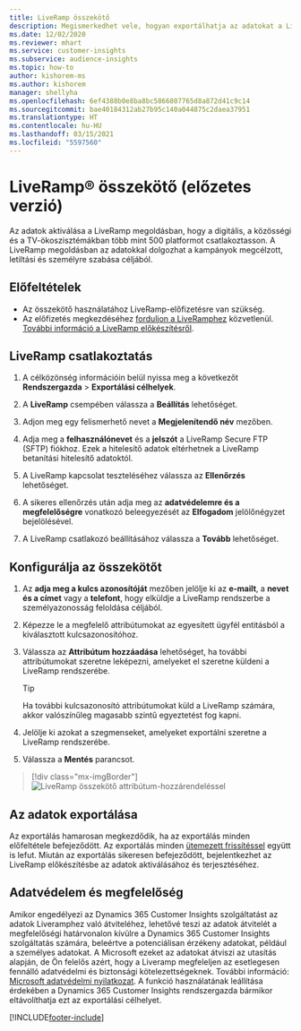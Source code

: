```yaml
---
title: LiveRamp összekötő
description: Megismerkedhet vele, hogyan exportálhatja az adatokat a LiveRamp megoldásba.
ms.date: 12/02/2020
ms.reviewer: mhart
ms.service: customer-insights
ms.subservice: audience-insights
ms.topic: how-to
author: kishorem-ms
ms.author: kishorem
manager: shellyha
ms.openlocfilehash: 6ef4388b0e8ba8bc5866807765d8a872d41c9c14
ms.sourcegitcommit: bae40184312ab27b95c140a044875c2daea37951
ms.translationtype: HT
ms.contentlocale: hu-HU
ms.lasthandoff: 03/15/2021
ms.locfileid: "5597560"
---
```

# <a name="liverampreg-connector-preview"></a>LiveRamp&reg; összekötő (előzetes verzió)

Az adatok aktiválása a LiveRamp megoldásban, hogy a digitális, a közösségi és a TV-ökoszisztémákban több mint 500 platformot csatlakoztasson. A LiveRamp megoldásban az adatokkal dolgozhat a kampányok megcélzott, letiltási és személyre szabása céljából.

## <a name="prerequisites"></a>Előfeltételek

- Az összekötő használatához LiveRamp-előfizetésre van szükség.
- Az előfizetés megkezdéséhez [forduljon a LiveRamphez](https://liveramp.com/contact/) közvetlenül. [További információ a LiveRamp előkészítésről](https://liveramp.com/our-platform/data-onboarding/).

## <a name="connect-to-liveramp"></a>LiveRamp csatlakoztatás

1. A célközönség információin belül nyissa meg a következőt **Rendszergazda** > **Exportálási célhelyek**.

1. A **LiveRamp** csempében válassza a **Beállítás** lehetőséget.

1. Adjon meg egy felismerhető nevet a **Megjelenítendő név** mezőben.

1. Adja meg a **felhasználónevet** és a **jelszót** a LiveRamp Secure FTP (SFTP) fiókhoz.
Ezek a hitelesítő adatok eltérhetnek a LiveRamp betanítási hitelesítő adatoktól.

1. A LiveRamp kapcsolat teszteléséhez válassza az **Ellenőrzés** lehetőséget.

1. A sikeres ellenőrzés után adja meg az **adatvédelemre és a megfelelőségre** vonatkozó beleegyezését az **Elfogadom** jelölőnégyzet bejelölésével.

1. A LiveRamp csatlakozó beállításához válassza a **Tovább** lehetőséget.

## <a name="configure-the-connector"></a>Konfigurálja az összekötőt

1. Az **adja meg a kulcs azonosítóját** mezőben jelölje ki az **e-mailt**, a **nevet és a címet** vagy a **telefont**, hogy elküldje a LiveRamp rendszerbe a személyazonosság feloldása céljából.

1. Képezze le a megfelelő attribútumokat az egyesített ügyfél entitásból a kiválasztott kulcsazonosítóhoz.

1. Válassza az **Attribútum hozzáadása** lehetőséget, ha további attribútumokat szeretne leképezni, amelyeket el szeretne küldeni a LiveRamp rendszerébe.

   > [!TIP]
   > Ha további kulcsazonosító attribútumokat küld a LiveRamp számára, akkor valószínűleg magasabb szintű egyeztetést fog kapni.

1. Jelölje ki azokat a szegmenseket, amelyeket exportálni szeretne a LiveRamp rendszerébe.

1. Válassza a **Mentés** parancsot.

> [!div class="mx-imgBorder"]
> ![LiveRamp összekötő attribútum-hozzárendeléssel](media/export-liveramp-segments.png "LiveRamp összekötő attribútum-hozzárendeléssel")

## <a name="export-the-data"></a>Az adatok exportálása

Az exportálás hamarosan megkezdődik, ha az exportálás minden előfeltétele befejeződött. Az exportálás minden [ütemezett frissítéssel](system.md#schedule-tab) együtt is lefut.
Miután az exportálás sikeresen befejeződött, bejelentkezhet az LiveRamp előkészítésbe az adatok aktiválásához és terjesztéséhez.

## <a name="data-privacy-and-compliance"></a>Adatvédelem és megfelelőség

Amikor engedélyezi az Dynamics 365 Customer Insights szolgáltatást az adatok Liveramphez való átviteléhez, lehetővé teszi az adatok átvitelét a megfelelőségi határvonalon kívülre a Dynamics 365 Customer Insights szolgáltatás számára, beleértve a potenciálisan érzékeny adatokat, például a személyes adatokat. A Microsoft ezeket az adatokat átviszi az utasítás alapján, de Ön felelős azért, hogy a Liveramp megfeleljen az esetlegesen fennálló adatvédelmi és biztonsági kötelezettségeknek. További információ: [Microsoft adatvédelmi nyilatkozat](https://go.microsoft.com/fwlink/?linkid=396732).
A funkció használatának leállítása érdekében a Dynamics 365 Customer Insights rendszergazda bármikor eltávolíthatja ezt az exportálási célhelyet.

[!INCLUDE[footer-include](../includes/footer-banner.md)]